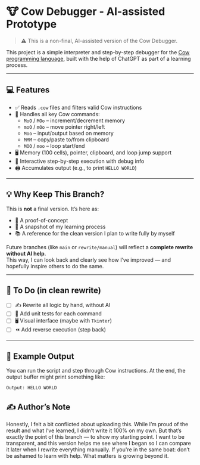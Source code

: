 # 🐮 Cow Debugger - AI-assisted Prototype

> ⚠️ This is a non-final, AI-assisted version of the Cow Debugger.

This project is a simple interpreter and step-by-step debugger for the [Cow programming language](https://esolangs.org/wiki/Cow), built with the help of ChatGPT as part of a learning process.

---

## 💻 Features

- ✅ Reads `.cow` files and filters valid Cow instructions
- 🧠 Handles all key Cow commands:
  - `MoO` / `MOo` – increment/decrement memory
  - `moO` / `mOo` – move pointer right/left
  - `Moo` – input/output based on memory
  - `MMM` – copy/paste to/from clipboard
  - `MOO` / `moo` – loop start/end
- 🖥️ Memory (100 cells), pointer, clipboard, and loop jump support
- 🧪 Interactive step-by-step execution with debug info
- 🖨️ Accumulates output (e.g., to print `HELLO WORLD`)

---

## 💡 Why Keep This Branch?

This is **not** a final version. It’s here as:

- 🧪 A proof-of-concept  
- 📸 A snapshot of my learning process  
- 📚 A reference for the clean version I plan to write fully by myself  

Future branches (like `main` or `rewrite/manual`) will reflect a **complete rewrite without AI help**.  
This way, I can look back and clearly see how I’ve improved — and hopefully inspire others to do the same.

---

## 🌱 To Do (in clean rewrite)

- [ ] ✍️ Rewrite all logic by hand, without AI  
- [ ] 🧪 Add unit tests for each command  
- [ ] 🖥️ Visual interface (maybe with `Tkinter`)  
- [ ] ⏪ Add reverse execution (step back)

---

## 📂 Example Output

You can run the script and step through Cow instructions. At the end, the output buffer might print something like:

```plaintext
Output: HELLO WORLD
```
## ✍️ Author’s Note
Honestly, I felt a bit conflicted about uploading this.
While I’m proud of the result and what I’ve learned, I didn’t write it 100% on my own.
But that’s exactly the point of this branch — to show my starting point.
I want to be transparent, and this version helps me see where I began so I can compare it later when I rewrite everything manually.
If you're in the same boat: don’t be ashamed to learn with help. What matters is growing beyond it.
